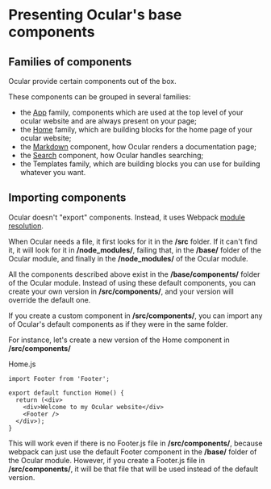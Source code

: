 # Presenting Ocular's base components

## Families of components

Ocular provide certain components out of the box.

These components can be grouped in several families:

- the [App](./2-app/app-js) family, components which are used at the top level of your ocular website and are always present on your page;
- the [Home](./3-home/home-js) family, which are building blocks for the home page of your ocular website;
- the [Markdown](./markdown-component) component, how Ocular renders a documentation page;
- the [Search](./search) component, how Ocular handles searching;
- the Templates family, which are building blocks you can use for building whatever you want.

## Importing components

Ocular doesn't "export" components. Instead, it uses Webpack [module resolution](https://webpack.js.org/concepts/module-resolution/).

When Ocular needs a file, it first looks for it in the __/src__ folder. If it can't find it, it will look for it in __/node_modules/__, failing that, in the __/base/__ folder of the Ocular module, and finally in the __/node_modules/__ of the Ocular module.

All the components described above exist in the __/base/components/__ folder of the Ocular module.
Instead of using these default components, you can create your own version in __/src/components/__, and your version will override the default one.

If you create a custom component in __/src/components/__, you can import any of Ocular's default components as if they were in the same folder.

For instance, let's create a new version of the Home component in __/src/components/__

Home.js
```
import Footer from 'Footer';

export default function Home() {
  return (<div>
    <div>Welcome to my Ocular website</div>
    <Footer />
  </div>);
}
```

This will work even if there is no Footer.js file in __/src/components/__, because webpack can just use the default Footer component in the __/base/__ folder of the Ocular module. However, if you create a Footer.js file in __/src/components/__, it will be that file that will be used instead of the default version.
